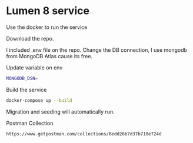 # Lumen 8 service

Use the docker to run the service

Download the repo. 

I included .env file on the repo.
Change the DB connection, I use mongodb from MongoDB Atlas cause its free. 

Update variable on env

```bash
MONGODB_DSN=
```

Build the service
```bash
docker-compose up --build
```

Migration and seeding will automatically run.

Postman Collection
```bash
https://www.getpostman.com/collections/8edd26b7d37b718e724d
```





